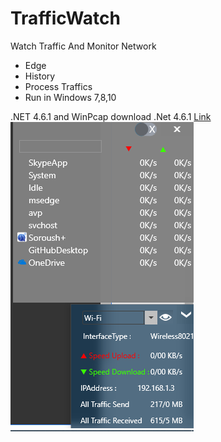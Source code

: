 # TrafficWatch
Watch Traffic And Monitor Network 
* Edge
* History
* Process Traffics
* Run in Windows 7,8,10

.NET 4.6.1 and WinPcap
download .Net 4.6.1 [Link](https://dotnet.microsoft.com/download/thank-you/net461)
![Screen](https://github.com/hamerstandr/TrafficWatch/blob/master/img/Screen.png?raw=true)
